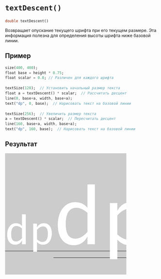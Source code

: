 # `textDescent()`

```dart
double textDescent()
```

Возвращает опускание текущего шрифта при его текущем размере.
Эта информация полезна для определения высоты шрифта ниже базовой линии.

## Пример

```dart
size(400, 400);
float base = height * 0.75;
float scalar = 0.8; // Различен для каждого шрифта

textSize(128);  // Установить начальный размер текста
float a = textDescent() * scalar;  // Рассчитать десцент
line(0, base+a, width, base+a);
text("dp", 0, base);  // Нарисовать текст на базовой линии

textSize(256);  // Увеличить размер текста
a = textDescent() * scalar;  // Пересчитать десцент
line(160, base+a, width, base+a);
text("dp", 160, base);  // Нарисовать текст на базовой линии
```

## Результат

<img src="./_images/textDescent_1.png" width="400" height="400" />

